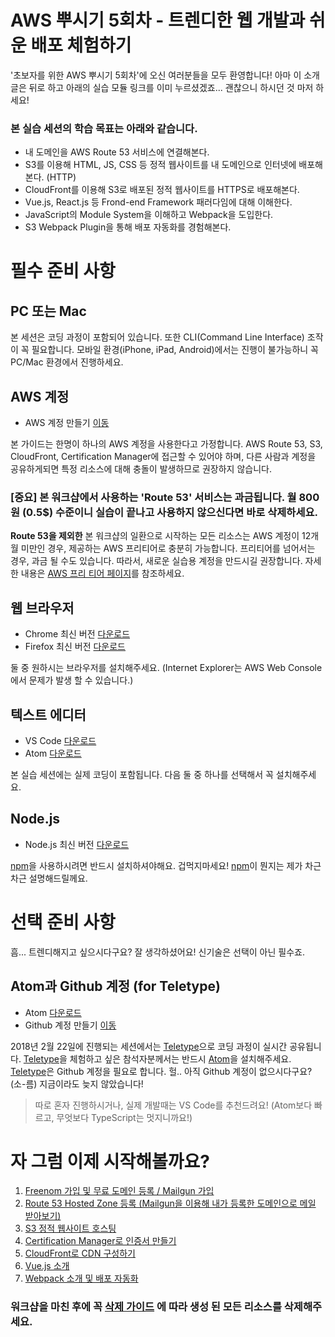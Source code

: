 # AWS 뿌시기 5회차 - 트렌디한 웹 개발과 쉬운 배포 체험하기

'초보자를 위한 AWS 뿌시기 5회차'에 오신 여러분들을 모두 환영합니다! 아마 이 소개글은 뒤로 하고 아래의 실습 모듈 링크를 이미 누르셨겠죠... 괜찮으니 하시던 것 마저 하세요!

### 본 실습 세션의 학습 목표는 아래와 같습니다.

- 내 도메인을 AWS Route 53 서비스에 연결해본다.
- S3를 이용해 HTML, JS, CSS 등 정적 웹사이트를 내 도메인으로 인터넷에 배포해본다. (HTTP)
- CloudFront를 이용해 S3로 배포된 정적 웹사이트를 HTTPS로 배포해본다.
- Vue.js, React.js 등 Frond-end Framework 패러다임에 대해 이해한다.
- JavaScript의 Module System을 이해하고 Webpack을 도입한다.
- S3 Webpack Plugin을 통해 배포 자동화를 경험해본다.

#  필수 준비 사항

## PC 또는 Mac
본 세션은 코딩 과정이 포함되어 있습니다. 또한 CLI(Command Line Interface) 조작이 꼭 필요합니다. 모바일 환경(iPhone, iPad, Android)에서는 진행이 불가능하니 꼭 PC/Mac 환경에서 진행하세요.

## AWS 계정
- AWS 계정 만들기 [이동](https://aws.amazon.com/ko/)

본 가이드는 한명이 하나의 AWS 계정을 사용한다고 가정합니다. AWS Route 53, S3, CloudFront, Certification Manager에 접근할 수 있어야 하며, 다른 사람과 계정을 공유하게되면 특정 리소스에 대해 충돌이 발생하므로 권장하지 않습니다.

### [중요] 본 워크샵에서 사용하는 'Route 53' 서비스는 **과금**됩니다. 월 800원 (0.5$) 수준이니 실습이 끝나고 사용하지 않으신다면 바로 삭제하세요.

**Route 53을 제외한** 본 워크샵의 일환으로 시작하는 모든 리소스는 AWS 계정이 12개월 미만인 경우, 제공하는 AWS 프리티어로 충분히 가능합니다. 프리티어를 넘어서는 경우, 과금 될 수도 있습니다. 따라서, 새로운 실습용 계정을 만드시길 권장합니다. 자세한 내용은 [AWS 프리 티어 페이지](https://aws.amazon.com/free/)를 참조하세요.

## 웹 브라우저
- Chrome 최신 버전 [다운로드](https://www.google.com/chrome/)
- Firefox 최신 버전 [다운로드](https://www.mozilla.org/ko/firefox/new/)

둘 중 원하시는 브라우저를 설치해주세요. (Internet Explorer는 AWS Web Console에서 문제가 발생 할 수 있습니다.)

## 텍스트 에디터
- VS Code [다운로드](https://code.visualstudio.com/)
- Atom [다운로드](https://atom.io/)

본 실습 세션에는 실제 코딩이 포함됩니다. 다음 둘 중 하나를 선택해서 꼭 설치해주세요.

## Node.js
- Node.js 최신 버전 [다운로드](https://nodejs.org/en/)

[npm](https://www.npmjs.com/)을 사용하시려면 반드시 설치하셔야해요. 겁먹지마세요! [npm](https://www.npmjs.com/)이 뭔지는 제가 차근차근 설명해드릴께요.

# 선택 준비 사항
흠... 트렌디해지고 싶으시다구요? 잘 생각하셨어요! 신기술은 선택이 아닌 필수죠.

## Atom과 Github 계정 (for Teletype)
- Atom [다운로드](https://atom.io/)
- Github 계정 만들기 [이동](https://github.com)

2018년 2월 22일에 진행되는 세션에서는 [Teletype](https://teletype.atom.io/)으로 코딩 과정이 실시간 공유됩니다. [Teletype](https://teletype.atom.io/)을 체험하고 싶은 참석자분께서는 반드시 [Atom](https://atom.io/)을 설치해주세요. [Teletype](https://teletype.atom.io/)은 Github 계정을 필요로 합니다. 헐.. 아직 Github 계정이 없으시다구요? (소-름) 지금이라도 늦지 않았습니다!
> 따로 혼자 진행하시거나, 실제 개발때는 VS Code를 추천드려요! (Atom보다 빠르고, 무엇보다 TypeScript는 멋지니까요!)


# 자 그럼 이제 시작해볼까요?
1. [Freenom 가입 및 무료 도메인 등록 / Mailgun 가입](1_freenom_mailgun)
2. [Route 53 Hosted Zone 등록 (Mailgun을 이용해 내가 등록한 도메인으로 메일 받아보기)](2_route53/)
3. [S3 정적 웹사이트 호스팅](3_s3/)
4. [Certification Manager로 인증서 만들기](4_certification_manager)
5. [CloudFront로 CDN 구성하기](5_cloudfront/)
6. [Vue.js 소개](6_vue/)
7. [Webpack 소개 및 배포 자동화](7_webpack/)
### 워크샵을 마친 후에 꼭 [삭제 가이드](8_remove/) 에 따라 생성 된 모든 리소스를 삭제해주세요.